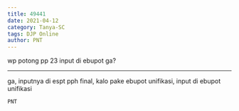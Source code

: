 ```yaml
---
title: 49441
date: 2021-04-12
category: Tanya-SC
tags: DJP Online
author: PNT
---
```


wp potong pp 23 input di ebupot ga?

---

ga, inputnya di espt pph final, kalo pake ebupot unifikasi, input di ebupot unifikasi

`PNT`
